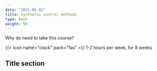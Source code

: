 ```yaml
---
date: "2021-01-01"
title: Synthetic control methods
type: book
weight: 90
---
```


Why do need to take this course?

<!--more-->

{{< icon name="clock" pack="fas" >}} 1-2 hours per week, for 8 weeks


## Title section


